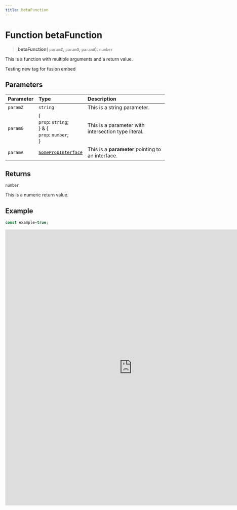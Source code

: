 ```yaml
---
title: betaFunction
---
```


# Function betaFunction <Badge type="fusionEmbed" text="Fusion Embed" /> <Badge type="beta" text="Beta" />

> **betaFunction**(
  `paramZ`,
  `paramG`,
  `paramA`): `number`

This is a function with multiple arguments and a return value.

Testing new tag for fusion embed

## Parameters

| Parameter | Type | Description |
| :------ | :------ | :------ |
| `paramZ` | `string` | This is a string parameter. |
| `paramG` | \{<br />  `prop`: `string`;<br /> } & \{<br />  `prop`: `number`;<br /> } | This is a parameter with intersection type literal. |
| `paramA` | [`SomePropInterface`](../interfaces/interface.SomePropInterface.md) | This is a **parameter** pointing to an interface. |

## Returns

`number`

This is a numeric return value.

## Example

```ts
const example=true;
```

<iframe
src='https://csdk-playground.sisense.com/?example=charts%2Farea-chart&mode=docs'
width=800
height=870
style='border:none;'
/>
